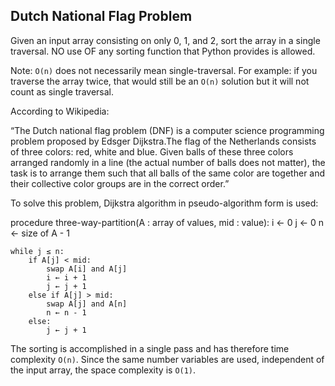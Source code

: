## Dutch National Flag Problem

Given an input array consisting on only 0, 1, and 2, sort the array in a single traversal. NO use OF any sorting function that Python provides is allowed.

Note: `O(n)` does not necessarily mean single-traversal. For example: if you traverse the array twice, that would still be an `O(n)` solution but it will not count as single traversal.

According to Wikipedia:

“The Dutch national flag problem (DNF) is a computer science programming problem proposed by Edsger Dijkstra.The flag of the Netherlands consists of three colors: red, white and blue. Given balls of these three colors arranged randomly in a line (the actual number of balls does not matter), the task is to arrange them such that all balls of the same color are together and their collective color groups are in the correct order.”

To solve this problem, Dijkstra algorithm in pseudo-algorithm form is used:

procedure three-way-partition(A : array of values, mid : value):
    i ← 0
    j ← 0
    n ← size of A - 1

    while j ≤ n:
        if A[j] < mid:
            swap A[i] and A[j]
            i ← i + 1
            j ← j + 1
        else if A[j] > mid:
            swap A[j] and A[n]
            n ← n - 1
        else:
            j ← j + 1

 The sorting is accomplished in a single pass and has therefore time complexity `O(n)`. Since the same number variables are used, independent of the input array, the space complexity is `O(1)`.
